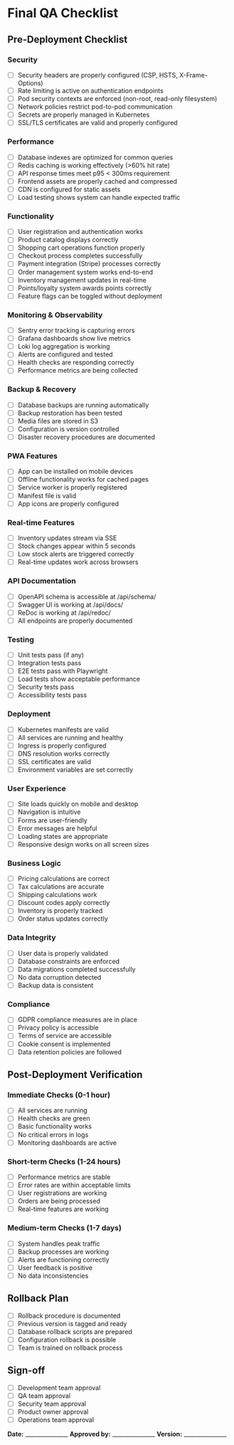 # Final QA Checklist

## Pre-Deployment Checklist

### Security
- [ ] Security headers are properly configured (CSP, HSTS, X-Frame-Options)
- [ ] Rate limiting is active on authentication endpoints
- [ ] Pod security contexts are enforced (non-root, read-only filesystem)
- [ ] Network policies restrict pod-to-pod communication
- [ ] Secrets are properly managed in Kubernetes
- [ ] SSL/TLS certificates are valid and properly configured

### Performance
- [ ] Database indexes are optimized for common queries
- [ ] Redis caching is working effectively (>60% hit rate)
- [ ] API response times meet p95 < 300ms requirement
- [ ] Frontend assets are properly cached and compressed
- [ ] CDN is configured for static assets
- [ ] Load testing shows system can handle expected traffic

### Functionality
- [ ] User registration and authentication works
- [ ] Product catalog displays correctly
- [ ] Shopping cart operations function properly
- [ ] Checkout process completes successfully
- [ ] Payment integration (Stripe) processes correctly
- [ ] Order management system works end-to-end
- [ ] Inventory management updates in real-time
- [ ] Points/loyalty system awards points correctly
- [ ] Feature flags can be toggled without deployment

### Monitoring & Observability
- [ ] Sentry error tracking is capturing errors
- [ ] Grafana dashboards show live metrics
- [ ] Loki log aggregation is working
- [ ] Alerts are configured and tested
- [ ] Health checks are responding correctly
- [ ] Performance metrics are being collected

### Backup & Recovery
- [ ] Database backups are running automatically
- [ ] Backup restoration has been tested
- [ ] Media files are stored in S3
- [ ] Configuration is version controlled
- [ ] Disaster recovery procedures are documented

### PWA Features
- [ ] App can be installed on mobile devices
- [ ] Offline functionality works for cached pages
- [ ] Service worker is properly registered
- [ ] Manifest file is valid
- [ ] App icons are properly configured

### Real-time Features
- [ ] Inventory updates stream via SSE
- [ ] Stock changes appear within 5 seconds
- [ ] Low stock alerts are triggered correctly
- [ ] Real-time updates work across browsers

### API Documentation
- [ ] OpenAPI schema is accessible at /api/schema/
- [ ] Swagger UI is working at /api/docs/
- [ ] ReDoc is working at /api/redoc/
- [ ] All endpoints are properly documented

### Testing
- [ ] Unit tests pass (if any)
- [ ] Integration tests pass
- [ ] E2E tests pass with Playwright
- [ ] Load tests show acceptable performance
- [ ] Security tests pass
- [ ] Accessibility tests pass

### Deployment
- [ ] Kubernetes manifests are valid
- [ ] All services are running and healthy
- [ ] Ingress is properly configured
- [ ] DNS resolution works correctly
- [ ] SSL certificates are valid
- [ ] Environment variables are set correctly

### User Experience
- [ ] Site loads quickly on mobile and desktop
- [ ] Navigation is intuitive
- [ ] Forms are user-friendly
- [ ] Error messages are helpful
- [ ] Loading states are appropriate
- [ ] Responsive design works on all screen sizes

### Business Logic
- [ ] Pricing calculations are correct
- [ ] Tax calculations are accurate
- [ ] Shipping calculations work
- [ ] Discount codes apply correctly
- [ ] Inventory is properly tracked
- [ ] Order status updates correctly

### Data Integrity
- [ ] User data is properly validated
- [ ] Database constraints are enforced
- [ ] Data migrations completed successfully
- [ ] No data corruption detected
- [ ] Backup data is consistent

### Compliance
- [ ] GDPR compliance measures are in place
- [ ] Privacy policy is accessible
- [ ] Terms of service are accessible
- [ ] Cookie consent is implemented
- [ ] Data retention policies are followed

## Post-Deployment Verification

### Immediate Checks (0-1 hour)
- [ ] All services are running
- [ ] Health checks are green
- [ ] Basic functionality works
- [ ] No critical errors in logs
- [ ] Monitoring dashboards are active

### Short-term Checks (1-24 hours)
- [ ] Performance metrics are stable
- [ ] Error rates are within acceptable limits
- [ ] User registrations are working
- [ ] Orders are being processed
- [ ] Real-time features are working

### Medium-term Checks (1-7 days)
- [ ] System handles peak traffic
- [ ] Backup processes are working
- [ ] Alerts are functioning correctly
- [ ] User feedback is positive
- [ ] No data inconsistencies

## Rollback Plan
- [ ] Rollback procedure is documented
- [ ] Previous version is tagged and ready
- [ ] Database rollback scripts are prepared
- [ ] Configuration rollback is possible
- [ ] Team is trained on rollback process

## Sign-off
- [ ] Development team approval
- [ ] QA team approval
- [ ] Security team approval
- [ ] Product owner approval
- [ ] Operations team approval

**Date:** _______________
**Approved by:** _______________
**Version:** _______________
